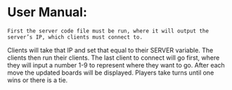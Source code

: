 # User Manual:
	First the server code file must be run, where it will output the server’s IP, which clients must connect to. 
 Clients will take that IP and set that equal to their SERVER variable. The clients then run their clients. 
 The last client to connect will go first, where they will input a number 1-9 to represent where they want to go. 
 After each move the updated boards will be displayed. Players take turns until one wins or there is a tie.
